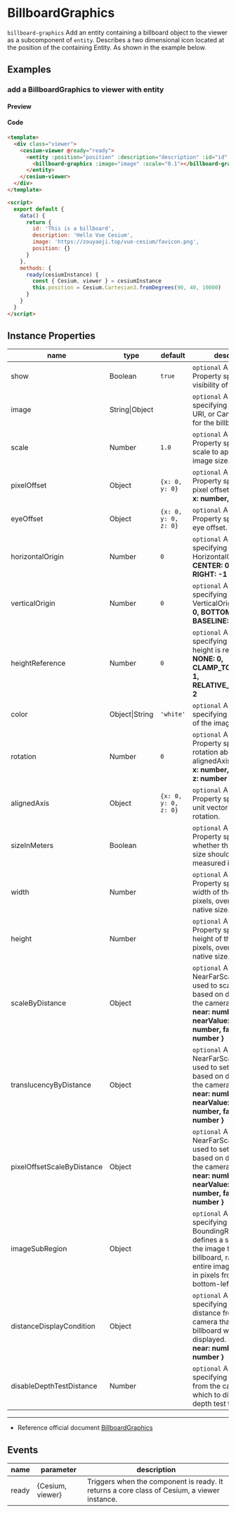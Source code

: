 # BillboardGraphics

`billboard-graphics` Add an entity containing a billboard object to the viewer as a subcomponent of `entity`. Describes a two dimensional icon located at the position of the containing Entity. As shown in the example below.

## Examples

### add a BillboardGraphics to viewer with entity

#### Preview

<doc-preview>
  <template>
    <div class="viewer">
      <cesium-viewer @ready="ready">
        <entity :position="position" :description="description" :id="id" :billboard.sync="billboard">
          <billboard-graphics :image="image" :scale="0.1"></billboard-graphics>
        </entity>
      </cesium-viewer>
    </div>
  </template>

  <script>
    export default {
      data () {
        return {
          id: 'This is a billboard',
          description: 'Hello Vue Cesium',
          image: 'https://zouyaoji.top/vue-cesium/favicon.png',
          position: {},
          billboard: {}
        }
      },
      methods: {
        ready (cesiumInstance) {
          const {Cesium, viewer} = cesiumInstance
          this.position = Cesium.Cartesian3.fromDegrees(90, 40, 10000)
        }
      }
    }
  </script>
</doc-preview>

#### Code

```html
<template>
  <div class="viewer">
    <cesium-viewer @ready="ready">
      <entity :position="position" :description="description" :id="id" :billboard.sync="billboard">
        <billboard-graphics :image="image" :scale="0.1"></billboard-graphics>
      </entity>
    </cesium-viewer>
  </div>
</template>

<script>
  export default {
    data() {
      return {
        id: 'This is a billboard',
        description: 'Hello Vue Cesium',
        image: 'https://zouyaoji.top/vue-cesium/favicon.png',
        position: {}
      }
    },
    methods: {
      ready(cesiumInstance) {
        const { Cesium, viewer } = cesiumInstance
        this.position = Cesium.Cartesian3.fromDegrees(90, 40, 10000)
      }
    }
  }
</script>
```

## Instance Properties

<!-- prettier-ignore -->
| name | type | default | description |
| ---- | ---- | ------- | ----------- |
| show | Boolean | `true` | `optional` A boolean Property specifying the visibility of the billboard. |
| image | String\|Object | | `optional` A Property specifying the Image, URI, or Canvas to use for the billboard. |
| scale | Number | `1.0` | `optional` A numeric Property specifying the scale to apply to the image size. |
| pixelOffset | Object | `{x: 0, y: 0}` | `optional` A Cartesian2 Property specifying the pixel offset. **structure: { x: number, y: number }**|
| eyeOffset | Object | `{x: 0, y: 0, z: 0}` | `optional` A Cartesian3 Property specifying the eye offset. |
| horizontalOrigin | Number | `0` | `optional` A Property specifying the HorizontalOrigin. **CENTER: 0, LEFT: 1, RIGHT: -1** |
| verticalOrigin | Number | `0` | `optional` A Property specifying the VerticalOrigin. **CENTER: 0, BOTTOM: 1, BASELINE: 2, TOP: -1** |
| heightReference | Number | `0` | `optional` A Property specifying what the height is relative to. **NONE: 0, CLAMP_TO_GROUND: 1, RELATIVE_TO_GROUND: 2** |
| color | Object\|String | `'white'` | `optional` A Property specifying the tint Color of the image. |
| rotation | Number | `0` | `optional` A numeric Property specifying the rotation about the alignedAxis. **structure: { x: number, y: number, z: number }** |
| alignedAxis | Object | `{x: 0, y: 0, z: 0}` | `optional` A Cartesian3 Property specifying the unit vector axis of rotation. |
| sizeInMeters | Boolean | | `optional` A boolean Property specifying whether this billboard's size should be measured in meters. |
| width | Number | | `optional` A numeric Property specifying the width of the billboard in pixels, overriding the native size. |
| height | Number | | `optional` A numeric Property specifying the height of the billboard in pixels, overriding the native size. |
| scaleByDistance | Object | | `optional` A NearFarScalar Property used to scale the point based on distance from the camera. **structure: { near: number, nearValue: number, far: number, farValue: number }** |
| translucencyByDistance | Object | | `optional` A NearFarScalar Property used to set translucency based on distance from the camera. **structure: { near: number, nearValue: number, far: number, farValue: number }** |
| pixelOffsetScaleByDistance | Object | | `optional` A NearFarScalar Property used to set pixelOffset based on distance from the camera. **structure: { near: number, nearValue: number, far: number, farValue: number }** |
| imageSubRegion | Object | | `optional` A Property specifying a BoundingRectangle that defines a sub-region of the image to use for the billboard, rather than the entire image, measured in pixels from the bottom-left. |
| distanceDisplayCondition | Object | | `optional` A Property specifying at what distance from the camera that this billboard will be displayed. **structure: { near: number, far: number }** |
| disableDepthTestDistance | Number | | `optional` A Property specifying the distance from the camera at which to disable the depth test to. |

---

- Reference official document [BillboardGraphics](https://cesium.com/docs/cesiumjs-ref-doc/BillboardGraphics.html)

## Events

| name  | parameter        | description                                                                                 |
| ----- | ---------------- | ------------------------------------------------------------------------------------------- |
| ready | {Cesium, viewer} | Triggers when the component is ready. It returns a core class of Cesium, a viewer instance. |
